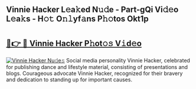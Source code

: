 ## Vinnie Hacker L𝚎a𝚔ed N𝚞𝚍e - Part-gQi Vi𝚍𝚎o L𝚎a𝚔s - H𝚘𝚝 O𝚗𝚕yf𝚊ns P𝚑𝚘tos Okt1p

# <h2><a href="http://kf2ro4.oniu.top/?m=Vinnie+Hacker">🔗👉 🔴 Vinnie Hacker P𝚑ot𝚘𝚜 V𝚒d𝚎o</a></h2>

[![Vinnie Hacker Nu𝚍e𝚜](https://i.imgur.com/0qMVB7G.gif)](http://kf2ro4.oniu.top/?m=Vinnie+Hacker)
Social media personality Vinnie Hacker, celebrated for publishing dance and lifestyle material, consisting of presentations and blogs. Courageous advocate Vinnie Hacker, recognized for their bravery and dedication to standing up for important causes.  
